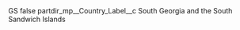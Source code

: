 <?xml version="1.0" encoding="UTF-8"?>
<CustomMetadata xmlns="http://soap.sforce.com/2006/04/metadata" xmlns:xsi="http://www.w3.org/2001/XMLSchema-instance" xmlns:xsd="http://www.w3.org/2001/XMLSchema">
    <label>GS</label>
    <protected>false</protected>
    <values>
        <field>partdir_mp__Country_Label__c</field>
        <value xsi:type="xsd:string">South Georgia and the South Sandwich Islands</value>
    </values>
</CustomMetadata>
